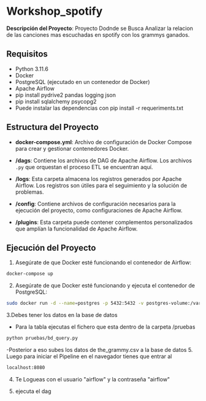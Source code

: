 # Workshop_spotify

**Descripción del Proyecto**: Proyecto Dodnde se Busca Analizar la relacion de las canciones mas escuchadas en spotify con los grammys ganados.

## Requisitos

- Python 3.11.6
- Docker
- PostgreSQL (ejecutado en un contenedor de Docker)
- Apache Airflow
- pip install pydrive2 pandas logging json
- pip install sqlalchemy psycopg2
- Puede instalar las dependencias con pip install -r requeriments.txt

## Estructura del Proyecto

- **docker-compose.yml**: Archivo de configuración de Docker Compose para crear y gestionar contenedores Docker.

- **/dags**: Contiene los archivos de DAG de Apache Airflow. Los archivos `.py` que orquestan el proceso ETL se encuentran aquí.

- **/logs**: Esta carpeta almacena los registros generados por Apache Airflow. Los registros son útiles para el seguimiento y la solución de problemas.

- **/config**: Contiene archivos de configuración necesarios para la ejecución del proyecto, como configuraciones de Apache Airflow.

- **/plugins**: Esta carpeta puede contener complementos personalizados que amplían la funcionalidad de Apache Airflow.

## Ejecución del Proyecto

1. Asegúrate de que Docker esté funcionando  el contenedor de Airflow:

```bash
docker-compose up 
```

2. Asegúrate de que Docker esté funcionando y ejecuta el contenedor de PostgreSQL:
```bash
sudo docker run -d --name=postgres -p 5432:5432 -v postgres-volume:/var/lib/postgresql/data -e POSTGRES_PASSWORD=mysecretpass postgres
```
3.Debes tener los datos en la base de datos
- Para la tabla ejecutas el fichero que esta dentro de la carpeta /pruebas
```bash
python pruebas/bd_query.py
```
-Posterior a eso subes los datos de the_grammy.csv a la base de datos
5. Luego para iniciar el Pipeline en el navegador tienes que entrar al
 ```bash
localhost:8080
```
4. Te Logueas con el usuario "airflow" y la contraseña "airflow"

5. ejecuta el dag
